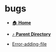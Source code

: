 # bugs
- [:house: **Home**](/README)
- [:arrow_heading_up: **Parent Directory**](/notes/archive/notes/_index.md)

- [Error-adding-file](Error-adding-file.md)
